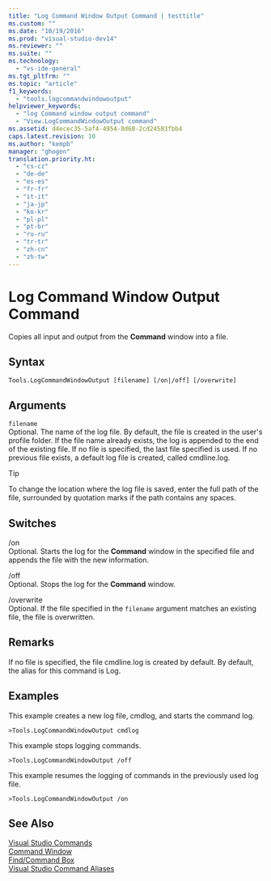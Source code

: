 ```yaml
---
title: "Log Command Window Output Command | testtitle"
ms.custom: ""
ms.date: "10/19/2016"
ms.prod: "visual-studio-dev14"
ms.reviewer: ""
ms.suite: ""
ms.technology: 
  - "vs-ide-general"
ms.tgt_pltfrm: ""
ms.topic: "article"
f1_keywords: 
  - "tools.logcommandwindowoutput"
helpviewer_keywords: 
  - "log Command window output command"
  - "View.LogCommandWindowOutput command"
ms.assetid: d4ecec35-5af4-4954-8d60-2cd24583fbb4
caps.latest.revision: 10
ms.author: "kempb"
manager: "ghogen"
translation.priority.ht: 
  - "cs-cz"
  - "de-de"
  - "es-es"
  - "fr-fr"
  - "it-it"
  - "ja-jp"
  - "ko-kr"
  - "pl-pl"
  - "pt-br"
  - "ru-ru"
  - "tr-tr"
  - "zh-cn"
  - "zh-tw"
---
```

# Log Command Window Output Command
Copies all input and output from the **Command** window into a file.  
  
## Syntax  
  
```  
Tools.LogCommandWindowOutput [filename] [/on|/off] [/overwrite]  
```  
  
## Arguments  
 `filename`  
 Optional. The name of the log file. By default, the file is created in the user's profile folder. If the file name already exists, the log is appended to the end of the existing file. If no file is specified, the last file specified is used. If no previous file exists, a default log file is created, called cmdline.log.  
  
> [!TIP]
>  To change the location where the log file is saved, enter the full path of the file, surrounded by quotation marks if the path contains any spaces.  
  
## Switches  
 /on  
 Optional. Starts the log for the **Command** window in the specified file and appends the file with the new information.  
  
 /off  
 Optional. Stops the log for the **Command** window.  
  
 /overwrite  
 Optional. If the file specified in the `filename` argument matches an existing file, the file is overwritten.  
  
## Remarks  
 If no file is specified, the file cmdline.log is created by default. By default, the alias for this command is Log.  
  
## Examples  
 This example creates a new log file, cmdlog, and starts the command log.  
  
```  
>Tools.LogCommandWindowOutput cmdlog  
```  
  
 This example stops logging commands.  
  
```  
>Tools.LogCommandWindowOutput /off  
```  
  
 This example resumes the logging of commands in the previously used log file.  
  
```  
>Tools.LogCommandWindowOutput /on  
```  
  
## See Also  
 [Visual Studio Commands](../reference/visual-studio-commands.md)   
 [Command Window](../reference/command-window.md)   
 [Find/Command Box](../ide/find-command-box.md)   
 [Visual Studio Command Aliases](../reference/visual-studio-command-aliases.md)